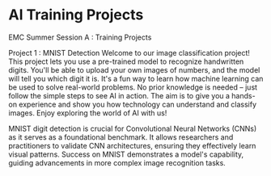 # AI Training Projects
EMC Summer Session A : Training Projects


Project 1 : MNIST Detection
Welcome to our image classification project! This project lets you use a pre-trained model to recognize handwritten digits. You'll be able to upload your own images of numbers, and the model will tell you which digit it is. It's a fun way to learn how machine learning can be used to solve real-world problems. No prior knowledge is needed – just follow the simple steps to see AI in action. The aim is to give you a hands-on experience and show you how technology can understand and classify images. Enjoy exploring the world of AI with us!


MNIST digit detection is crucial for Convolutional Neural Networks (CNNs) as it serves as a foundational benchmark. It allows researchers and practitioners to validate CNN architectures, ensuring they effectively learn visual patterns. Success on MNIST demonstrates a model's capability, guiding advancements in more complex image recognition tasks.










